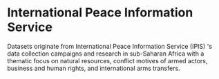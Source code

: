 # International Peace Information Service

Datasets originate from International Peace Information Service (IPIS) 's data collection campaigns and research in sub-Saharan Africa with a thematic focus on natural resources, conflict motives of armed actors, business and human rights, and international arms transfers.

